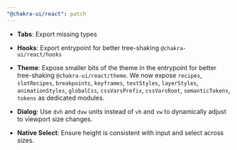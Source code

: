 ```yaml
---
"@chakra-ui/react": patch
---
```


- **Tabs**: Export missing types

- **Hooks**: Export entrypoint for better tree-shaking `@chakra-ui/react/hooks`

- **Theme**: Expose smaller bits of the theme in the entrypoint for better
  tree-shaking `@chakra-ui/react/theme`. We now expose `recipes`, `slotRecipes`,
  `breakpoints`, `keyframes`, `textStyles`, `layerStyles`, `animationStyles`,
  `globalCss`, `cssVarsPrefix`, `cssVarsRoot`, `semanticTokens`, `tokens` as
  dedicated modules.

- **Dialog**: Use `dvh` and `dvw` units instead of `vh` and `vw` to dynamically
  adjust to viewport size changes.

- **Native Select**: Ensure height is consistent with input and select across
  sizes.
